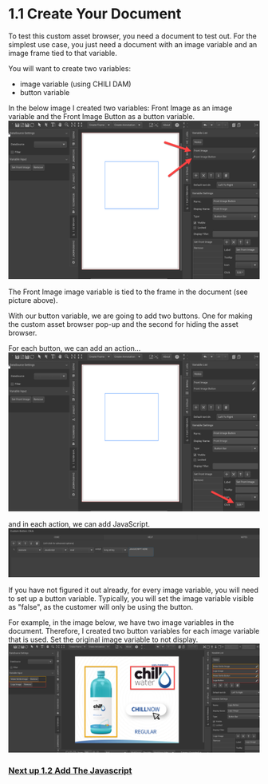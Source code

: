 # 1.1 Create Your Document
To test this custom asset browser, you need a document to test out. For the simplest use case, you just need a document with an image variable and an image frame tied to that variable.

You will want to create two variables:
- image variable (using CHILI DAM)
- button variable

In the below image I created two variables: Front Image as an image variable and the Front Image Button as a button variable.
<img src="./assets/editor_variables.png"/>

The Front Image image variable is tied to the frame in the document (see picture above).

With our button variable, we are going to add two buttons. One for making the custom asset browser pop-up and the second for hiding the asset browser.

For each button, we can add an action...
<img src="./assets/editor_variableButtonClick.png" />

and in each action, we can add JavaScript.
<img src="./assets/editor_javascript.png" />

If you have not figured it out already, for every image variable, you will need to set up a button variable. Typically, you will set the image variable visible as "false", as the customer will only be using the button.

For example, in the image below, we have two image variables in the document. Therefore, I created two button variables for each image variable that is used. Set the original image variable to not display.
<img src="./assets/editor_image_exampleVars.png" />


### [Next up 1.2 Add The Javascript](https://seancrowe.github.io/chili-custom-asset-browser-demo/testing/add_the_javascript.md)
